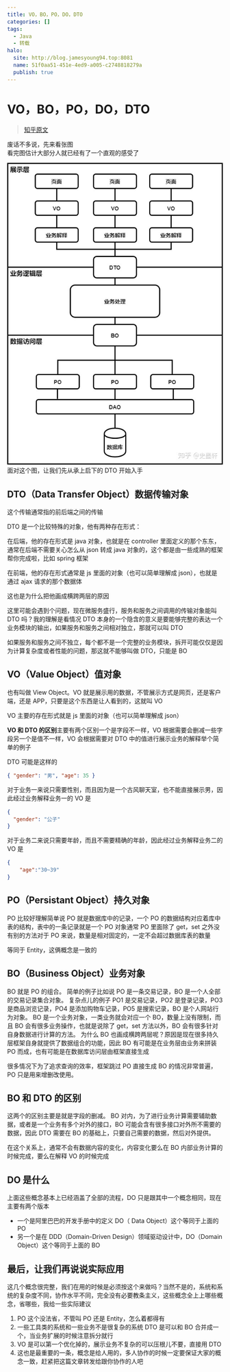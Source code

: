 ```yaml
---
title: VO，BO，PO，DO，DTO
categories: []
tags:
  - Java
  - 转载
halo:
  site: http://blog.jamesyoung94.top:8081
  name: 51f0aa51-451e-4ed9-a005-c2748818279a
  publish: true
---
```

# VO，BO，PO，DO，DTO

> [知乎原文](https://zhuanlan.zhihu.com/p/102389552)

废话不多说，先来看张图  
看完图估计大部分人就已经有了一个直观的感受了

![Alt text](VO%EF%BC%8CBO%EF%BC%8CPO%EF%BC%8CDO%EF%BC%8CDTO/image.png)
面对这个图，让我们先从承上启下的 DTO 开始入手

## DTO（Data Transfer Object）数据传输对象

这个传输通常指的前后端之间的传输

DTO 是一个比较特殊的对象，他有两种存在形式：

在后端，他的存在形式是 java 对象，也就是在 controller 里面定义的那个东东，通常在后端不需要关心怎么从 json 转成 java 对象的，这个都是由一些成熟的框架帮你完成啦，比如 spring 框架

在前端，他的存在形式通常是 js 里面的对象（也可以简单理解成 json），也就是通过 ajax 请求的那个数据体

这也是为什么把他画成横跨两层的原因

这里可能会遇到个问题，现在微服务盛行，服务和服务之间调用的传输对象能叫 DTO 吗？我的理解是看情况 DTO 本身的一个隐含的意义是要能够完整的表达一个业务模块的输出，如果服务和服务之间相对独立，那就可以叫 DTO

如果服务和服务之间不独立，每个都不是一个完整的业务模块，拆开可能仅仅是因为计算复杂度或者性能的问题，那这就不能够叫做 DTO，只能是 BO

## VO（Value Object）值对象

也有叫做 View Object。VO 就是展示用的数据，不管展示方式是网页，还是客户端，还是 APP，只要是这个东西是让人看到的，这就叫 VO

VO 主要的存在形式就是 js 里面的对象（也可以简单理解成 json）

**VO 和 DTO 的区别**主要有两个区别一个是字段不一样，VO 根据需要会删减一些字段另一个是值不一样，VO 会根据需要对 DTO 中的值进行展示业务的解释举个简单的例子

DTO 可能是这样的

```json
{ "gender": "男", "age": 35 }
```

对于业务一来说只需要性别，而且因为是一个古风聊天室，也不能直接展示男，因此经过业务解释业务一的 VO 是

```json
{
  "gender": "公子"
}
```

对于业务二来说只需要年龄，而且不需要精确的年龄，因此经过业务解释业务二的 VO 是
```json
{ 
    "age":"30~39" 
} 
```

## PO（Persistant Object）持久对象
PO 比较好理解简单说 PO 就是数据库中的记录，一个 PO 的数据结构对应着库中表的结构，表中的一条记录就是一个 PO 对象通常 PO 里面除了 get，set 之外没有别的方法对于 PO 来说，数量是相对固定的，一定不会超过数据库表的数量

等同于 Entity，这俩概念是一致的

## BO（Business Object）业务对象
BO 就是 PO 的组合。
简单的例子比如说 PO 是一条交易记录，BO 是一个人全部的交易记录集合对象。
复杂点儿的例子 PO1 是交易记录，PO2 是登录记录，PO3 是商品浏览记录，PO4 是添加购物车记录，PO5 是搜索记录，BO 是个人网站行为对象。
BO 是一个业务对象，一类业务就会对应一个 BO，数量上没有限制，而且 BO 会有很多业务操作，也就是说除了 get，set 方法以外，BO 会有很多针对自身数据进行计算的方法。
为什么 BO 也画成横跨两层呢？原因是现在很多持久层框架自身就提供了数据组合的功能，因此 BO 有可能是在业务层由业务来拼装 PO 而成，也有可能是在数据库访问层由框架直接生成

很多情况下为了追求查询的效率，框架跳过 PO 直接生成 BO 的情况非常普遍，PO 只是用来增删改使用。

## BO 和 DTO 的区别
这两个的区别主要是就是字段的删减。 
BO 对内，为了进行业务计算需要辅助数据，或者是一个业务有多个对外的接口，BO 可能会含有很多接口对外所不需要的数据，因此 DTO 需要在 BO 的基础上，只要自己需要的数据，然后对外提供。

在这个关系上，通常不会有数据内容的变化，内容变化要么在 BO 内部业务计算的时候完成，要么在解释 VO 的时候完成


## DO 是什么
上面这些概念基本上已经涵盖了全部的流程，DO 只是跟其中一个概念相同，现在主要有两个版本
- 一个是阿里巴巴的开发手册中的定义 DO（ Data Object）这个等同于上面的 PO 
- 另一个是在 DDD（Domain-Driven Design）领域驱动设计中，DO（Domain Object）这个等同于上面的 BO


## 最后，让我们再说说实际应用
这几个概念很完整，我们在用的时候是必须按这个来做吗？当然不是的，系统和系统的复杂度不同，协作水平不同，完全没有必要教条主义，这些概念全上上哪些概念，省哪些，我给一些实际建议 
1. PO 这个没法省，不管叫 PO 还是 Entity，怎么着都得有
2. 一些工具类的系统和一些业务不是很复杂的系统 DTO 是可以和 BO 合并成一个，当业务扩展的时候注意拆分就行 
3. VO 是可以第一个优化掉的，展示业务不复杂的可以压根儿不要，直接用 DTO
4. 这也是最重要的一条，概念是给人用的，多人协作的时候一定要保证大家的概念一致，赶紧把这篇文章转发给跟你协作的人吧

